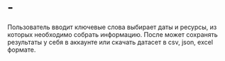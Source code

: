 # -
Пользователь вводит ключевые слова выбирает даты и ресурсы, из которых необходимо собрать информацию. После может сохранять результаты у себя в аккаунте или скачать датасет в csv, json, excel формате.

